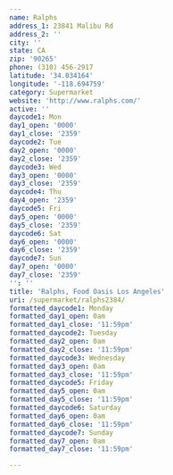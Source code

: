 ```yaml
---
name: Ralphs
address_1: 23841 Malibu Rd
address_2: ''
city: ''
state: CA
zip: '90265'
phone: (310) 456-2917
latitude: '34.034164'
longitude: '-118.694759'
category: Supermarket
website: 'http://www.ralphs.com/'
active: ''
daycode1: Mon
day1_open: '0000'
day1_close: '2359'
daycode2: Tue
day2_open: '0000'
day2_close: '2359'
daycode3: Wed
day3_open: '0000'
day3_close: '2359'
daycode4: Thu
day4_open: '2359'
daycode5: Fri
day5_open: '0000'
day5_close: '2359'
daycode6: Sat
day6_open: '0000'
day6_close: '2359'
daycode7: Sun
day7_open: '0000'
day7_close: '2359'
'': ''
title: 'Ralphs, Food Oasis Los Angeles'
uri: /supermarket/ralphs2384/
formatted_daycode1: Monday
formatted_day1_open: 0am
formatted_day1_close: '11:59pm'
formatted_daycode2: Tuesday
formatted_day2_open: 0am
formatted_day2_close: '11:59pm'
formatted_daycode3: Wednesday
formatted_day3_open: 0am
formatted_day3_close: '11:59pm'
formatted_daycode5: Friday
formatted_day5_open: 0am
formatted_day5_close: '11:59pm'
formatted_daycode6: Saturday
formatted_day6_open: 0am
formatted_day6_close: '11:59pm'
formatted_daycode7: Sunday
formatted_day7_open: 0am
formatted_day7_close: '11:59pm'

---
```

